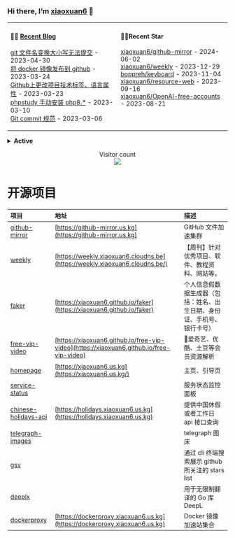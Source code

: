 ### Hi there, I’m [xiaoxuan6](https://xiaoxuan6.github.io/) 👋 

<table width="800px">
<tr>

<td valign="top" width="50%">

#### 🤹‍♀️ <a href="https://xiaoxuan6.github.io/" target="_blank">Recent Blog</a>

<!-- blog starts -->
<a href='https://xiaoxuan6.github.io/posts/83f5bccf.html' target='_blank'>git 文件名变换大小写无法提交</a> - 2023-04-30<br/>
<a href='https://xiaoxuan6.github.io/posts/e272f6e9.html' target='_blank'>将 docker 镜像发布到 github</a> - 2023-03-24<br/>
<a href='https://xiaoxuan6.github.io/posts/59efc619.html' target='_blank'>Github上更改项目技术标签、语言属性</a> - 2023-03-23<br/>
<a href='https://xiaoxuan6.github.io/posts/10cf4bdc.html' target='_blank'>phpstudy 手动安装 php8.*</a> - 2023-03-10<br/>
<a href='https://xiaoxuan6.github.io/posts/4ed95393.html' target='_blank'>Git commit 规范</a> - 2023-03-06<br/>

<!-- blog ends -->

</td>

<td valign="top" width="50%">

#### 🤹‍♀️Recent Star

<!-- Star starts -->
<a href='https://github.com/xiaoxuan6/github-mirror' target='_blank'>xiaoxuan6/github-mirror</a> - 2024-06-02<br/>
<a href='https://github.com/xiaoxuan6/weekly' target='_blank'>xiaoxuan6/weekly</a> - 2023-12-29<br/>
<a href='https://github.com/boppreh/keyboard' target='_blank'>boppreh/keyboard</a> - 2023-11-04<br/>
<a href='https://github.com/xiaoxuan6/resource-web' target='_blank'>xiaoxuan6/resource-web</a> - 2023-09-16<br/>
<a href='https://github.com/xiaoxuan6/OpenAI-free-accounts' target='_blank'>xiaoxuan6/OpenAI-free-accounts</a> - 2023-08-21<br/>

<!-- Star ends -->

</td>
</tr>

</table>

<details>
<summary><b>Active</b></summary>
  
![](https://activity-graph.herokuapp.com/graph?username=xiaoxuan6&theme=redical)

<picture>
  <source media="(prefers-color-scheme: dark)" srcset="https://raw.githubusercontent.com/xiaoxuan6/xiaoxuan6/master/profile-3d-contrib/profile-night-green.svg">
  <img alt="Shows an illustrated sun in light color mode and a moon with stars in dark color mode." src="https://raw.githubusercontent.com/xiaoxuan6/xiaoxuan6/master/profile-3d-contrib/profile-green.svg">
</picture>
</details>
  
<p align="center"> 
  Visitor count<br>
  <img src="https://profile-counter.glitch.me/xiaoxuan6/count.svg" />
</p>

#  开源项目
|项目|地址|描述|
|:---|:---|:---|
|[github-mirror](https://github.com/xiaoxuan6/github-mirror)|[https://github-mirror.us.kg](https://github-mirror.us.kg)|GitHub 文件加速集群|
|[weekly](https://github.com/xiaoxuan6/weekly)|[https://weekly.xiaoxuan6.cloudns.be](https://weekly.xiaoxuan6.cloudns.be/)|【周刊】针对优秀项目、软件、教程资料、网站等。|
|[faker](https://github.com/xiaoxuan6/faker)|[https://xiaoxuan6.github.io/faker](https://xiaoxuan6.github.io/faker)|个人信息假数据生成器（包括：姓名、出生日期、身份证、手机号、银行卡号）|
|[free-vip-video](https://github.com/xiaoxuan6/free-vip-video)|[https://xiaoxuan6.github.io/free-vip-video](https://xiaoxuan6.github.io/free-vip-video)|🎥爱奇艺、优酷、土豆等会员资源解析|
|[homepage](https://github.com/xiaoxuan6/homepage)|[https://xiaoxuan6.us.kg](https://xiaoxuan6.us.kg/)|主页、引导页|
|[service-status](https://github.com/xiaoxuan6/service-status)||服务状态监控面板|
|[chinese-holidays-api](https://github.com/xiaoxuan6/chinese-holidays-api)|[https://holidays.xiaoxuan6.us.kg](https://holidays.xiaoxuan6.us.kg)|提供中国休假或者工作日 api 接口查询|
|[telegraph-images](https://github.com/xiaoxuan6/telegraph-images)||telegraph 图床|
|[gsv](https://github.com/xiaoxuan6/gsv)||通过 cli 终端搜索展示 github 所关注的 stars list|
|[deeplx](https://github.com/xiaoxuan6/deeplx)||用于无限制翻译的 Go 库 DeepL|
|[dockerproxy](https://github.com/xiaoxuan6/dockerproxy)|[https://dockerproxy.xiaoxuan6.us.kg](https://dockerproxy.xiaoxuan6.us.kg)|Docker 镜像加速站集合|
